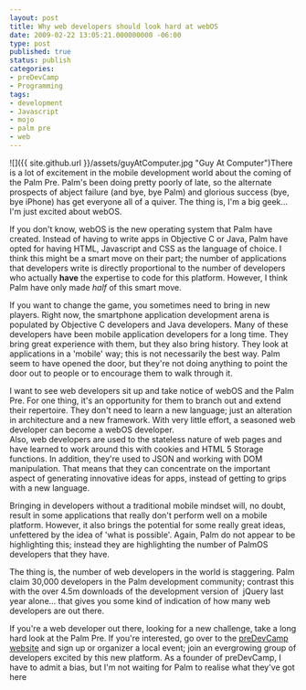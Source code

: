 ```yaml
---
layout: post
title: Why web developers should look hard at webOS
date: 2009-02-22 13:05:21.000000000 -06:00
type: post
published: true
status: publish
categories:
- preDevCamp
- Programming
tags:
- development
- Javascript
- mojo
- palm pre
- web
---
```

![]({{ site.github.url }}/assets/guyAtComputer.jpg "Guy At Computer")There is a lot of excitement in the mobile development world about the coming of the Palm Pre. Palm's been doing pretty poorly of late, so the alternate prospects of abject failure (and bye, bye Palm) and glorious success (bye, bye iPhone) has get everyone all of a quiver. The thing is, I'm a big geek... I'm just excited about webOS.  

If you don't know, webOS is the new operating system that Palm have created. Instead of having to write apps in Objective C or Java, Palm have opted for having HTML, Javascript and CSS as the language of choice. I think this might be a smart move on their part; the number of applications that developers write is directly proportional to the number of developers who actually **have** the expertise to code for this platform. However, I think Palm have only made _half_ of this smart move.

If you want to change the game, you sometimes need to bring in new players. Right now, the smartphone application development arena is populated by Objective C developers and Java developers. Many of these developers have been mobile application developers for a long time. They bring great experience with them, but they also bring history. They look at applications in a 'mobile' way; this is not necessarily the best way. Palm seem to have opened the door, but they're not doing anything to point the door out to people or to encourage them to walk through it.

I want to see web developers sit up and take notice of webOS and the Palm Pre. For one thing, it's an opportunity for them to branch out and extend their repertoire. They don't need to learn a new language; just an alteration in architecture and a new framework. With very little effort, a seasoned web developer can become a webOS developer.  
Also, web developers are used to the stateless nature of web pages and have learned to work around this with cookies and HTML 5 Storage functions. In addition, they're used to JSON and working with DOM manipulation. That means that they can concentrate on the important aspect of generating innovative ideas for apps, instead of getting to grips with a new language.

Bringing in developers without a traditional mobile mindset will, no doubt, result in some applications that really don't perform well on a mobile platform. However, it also brings the potential for some really great ideas, unfettered by the idea of 'what is possible'. Again, Palm do not appear to be highlighting this; instead they are highlighting the number of PalmOS developers that they have.

The thing is, the number of web developers in the world is staggering. Palm claim 30,000 developers in the Palm development community; contrast this with the over 4.5m downloads of the development version of  jQuery last year alone... that gives you some kind of indication of how many web developers are out there.

If you're a web developer out there, looking for a new challenge, take a long hard look at the Palm Pre. If you're interested, go over to the [preDevCamp website](http://predevcamp.org) and sign up or organizer a local event; join an evergrowing group of developers excited by this new platform. As a founder of preDevCamp, I have to admit a bias, but I'm not waiting for Palm to realise what they've got here
